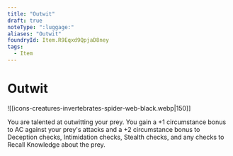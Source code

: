 ```yaml
---
title: "Outwit"
draft: true
noteType: ":luggage:"
aliases: "Outwit"
foundryId: Item.R9Eqxd9QpjaD8ney
tags:
  - Item
---
```


# Outwit
![[icons-creatures-invertebrates-spider-web-black.webp|150]]

You are talented at outwitting your prey. You gain a +1 circumstance bonus to AC against your prey's attacks and a +2 circumstance bonus to Deception checks, Intimidation checks, Stealth checks, and any checks to Recall Knowledge about the prey.
